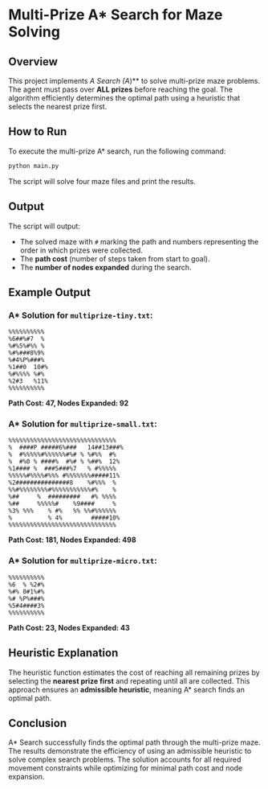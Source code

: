 # Multi-Prize A* Search for Maze Solving

## Overview
This project implements **A* Search (A*)** to solve multi-prize maze problems. The agent must pass over **ALL prizes** before reaching the goal. The algorithm efficiently determines the optimal path using a heuristic that selects the nearest prize first.

## How to Run
To execute the multi-prize A* search, run the following command:

```bash
python main.py
```

The script will solve four maze files and print the results.

## Output
The script will output:
- The solved maze with `#` marking the path and numbers representing the order in which prizes were collected.
- The **path cost** (number of steps taken from start to goal).
- The **number of nodes expanded** during the search.

## Example Output
### A* Solution for `multiprize-tiny.txt`:
```
%%%%%%%%%%
%6##%#7  %
%#%5%#%% %
%#%###8%9%
%#4%P%###%
%1##0  10#%
%#%%%% %#%
%2#3   %11%
%%%%%%%%%%
```
**Path Cost: 47, Nodes Expanded: 92**

### A* Solution for `multiprize-small.txt`:
```
%%%%%%%%%%%%%%%%%%%%%%%%%%%%%%
%  ####P #####6%###   14##13###%
%  #%%%%%#%%%%%%#%# % %#%%  #%
%  #%0 % ####%  #%# % %##%  12%
%1#### %  ###5###%7   % #%%%%%
%%%%%#%%%%#%%% #%%%%%%%#####11%
%2###############8    %#%%%  %
%%#%%%%%%%%#%%%%%%%%%%%#%    %
%##     %  #########   #% %%%%
%##     %%%%%#    %9####     %
%3% %%%    % #%   %% %%#%%%%%%
%          % 4%        #####10%
%%%%%%%%%%%%%%%%%%%%%%%%%%%%%%
```
**Path Cost: 181, Nodes Expanded: 498**

### A* Solution for `multiprize-micro.txt`:
```
%%%%%%%%%%
%6  % %2#%
%#% 0#1%#%
%# %P%###%
%5#4####3%
%%%%%%%%%%
```
**Path Cost: 23, Nodes Expanded: 43**

## Heuristic Explanation
The heuristic function estimates the cost of reaching all remaining prizes by selecting the **nearest prize first** and repeating until all are collected. This approach ensures an **admissible heuristic**, meaning A* search finds an optimal path.

## Conclusion
A* Search successfully finds the optimal path through the multi-prize maze. The results demonstrate the efficiency of using an admissible heuristic to solve complex search problems. The solution accounts for all required movement constraints while optimizing for minimal path cost and node expansion.

